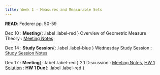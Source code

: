 ```yaml
---
title: Week 1 - Measures and Measurable Sets
---
```

**READ**: Federer pp. 50-59

Dec 10
: **Meeting**{: .label .label-red } Overview of Geometric Measure Theory
  : [Meeting Notes](#)
  
Dec 14
: **Study Session**{: .label .label-blue } Wednesday Study Session
  : [Study Session Notes](#)

Dec 17
: **Meeting**{: .label .label-red } 2.1 Discussion
  : [Meeting Notes](#), [HW 1 Solution](#)
: **HW 1 Due**{: .label .label-red }
